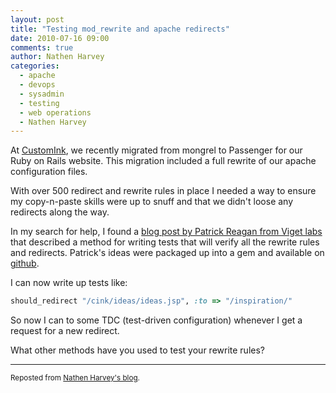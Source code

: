 ```yaml
---
layout: post
title: "Testing mod_rewrite and apache redirects"
date: 2010-07-16 09:00
comments: true
author: Nathen Harvey
categories:
  - apache
  - devops
  - sysadmin
  - testing
  - web operations
  - Nathen Harvey
---
```

At [CustomInk](http://www.customink.com), we recently migrated from mongrel to Passenger for our Ruby on Rails website. This migration included a full rewrite of our apache configuration files.

With over 500 redirect and rewrite rules in place I needed a way to ensure my copy-n-paste skills were up to snuff and that we didn't loose any redirects along the way.

In my search for help, I found a [blog post by Patrick Reagan from Viget labs](http://www.viget.com/extend/test-drive-mod-rewrite-rules-with-testunit/) that described a method for writing tests that will verify all the rewrite rules and redirects. Patrick's ideas were packaged up into a gem and available on [github](http://github.com/eightbitraptor/http_redirect_test).

I can now write up tests like:

``` ruby
should_redirect "/cink/ideas/ideas.jsp", :to => "/inspiration/"
```

So now I can to some TDC (test-driven configuration) whenever I get a request for a new redirect.

What other methods have you used to test your rewrite rules?

---
<sub>Reposted from [Nathen Harvey's blog](http://nathenharvey.com/blog/2010/07/16/testing-mod-rewrite-and-apache-redirects/).</sub>

